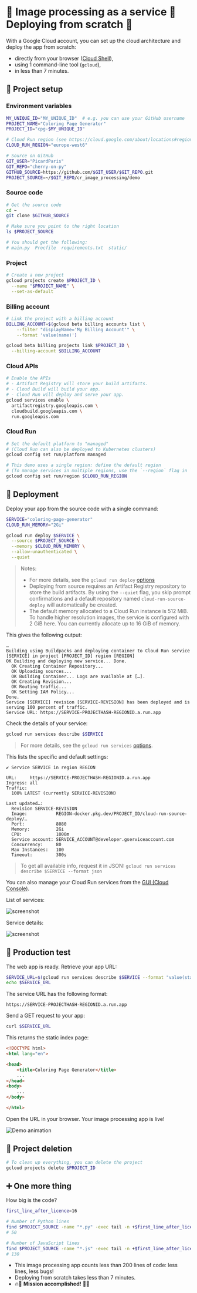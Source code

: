 # 🎨 Image processing as a service 🐍 Deploying from scratch 🚀

With a Google Cloud account, you can set up the cloud architecture and deploy the app from scratch:

- directly from your browser ([Cloud Shell](https://console.cloud.google.com/?cloudshell=true)),
- using 1 command-line tool (`gcloud`),
- in less than 7 minutes.

## 🔧 Project setup

### Environment variables

```bash
MY_UNIQUE_ID="MY_UNIQUE_ID"  # e.g. you can use your GitHub username
PROJECT_NAME="Coloring Page Generator"
PROJECT_ID="cpg-$MY_UNIQUE_ID"

# Cloud Run region (see https://cloud.google.com/about/locations#region)
CLOUD_RUN_REGION="europe-west6"

# Source on GitHub
GIT_USER="PicardParis"
GIT_REPO="cherry-on-py"
GITHUB_SOURCE=https://github.com/$GIT_USER/$GIT_REPO.git
PROJECT_SOURCE=~/$GIT_REPO/cr_image_processing/demo
```

### Source code

```bash
# Get the source code
cd ~
git clone $GITHUB_SOURCE

# Make sure you point to the right location
ls $PROJECT_SOURCE

# You should get the following:
# main.py  Procfile  requirements.txt  static/
```

### Project

```bash
# Create a new project
gcloud projects create $PROJECT_ID \
  --name "$PROJECT_NAME" \
  --set-as-default
```

### Billing account

```bash
# Link the project with a billing account
BILLING_ACCOUNT=$(gcloud beta billing accounts list \
    --filter "displayName='My Billing Account'" \
    --format 'value(name)')

gcloud beta billing projects link $PROJECT_ID \
  --billing-account $BILLING_ACCOUNT
```

### Cloud APIs

```bash
# Enable the APIs
# - Artifact Registry will store your build artifacts.
# - Cloud Build will build your app.
# - Cloud Run will deploy and serve your app.
gcloud services enable \
  artifactregistry.googleapis.com \
  cloudbuild.googleapis.com \
  run.googleapis.com
```

### Cloud Run 

```bash
# Set the default platform to "managed"
# (Cloud Run can also be deployed to Kubernetes clusters)
gcloud config set run/platform managed

# This demo uses a single region: define the default region
# (To manage services in multiple regions, use the `--region` flag in `gcloud run` commands)
gcloud config set run/region $CLOUD_RUN_REGION
```

## 🚀 Deployment

Deploy your app from the source code with a single command:

```bash
SERVICE="coloring-page-generator"
CLOUD_RUN_MEMORY="2Gi"

gcloud run deploy $SERVICE \
  --source $PROJECT_SOURCE \
  --memory $CLOUD_RUN_MEMORY \
  --allow-unauthenticated \
  --quiet
```

> Notes:
> - For more details, see the `gcloud run deploy` [options](https://cloud.google.com/sdk/gcloud/reference/run/deploy)
> - Deploying from source requires an Artifact Registry repository to store the build artifacts. By using the `--quiet` flag, you skip prompt confirmations and a default repository named `cloud-run-source-deploy` will automatically be created.
> - The default memory allocated to a Cloud Run instance is 512 MiB. To handle higher resolution images, the service is configured with 2 GiB here. You can currently allocate up to 16 GiB of memory.

This gives the following output:

```text
…
Building using Buildpacks and deploying container to Cloud Run service [SERVICE] in project [PROJECT_ID] region [REGION]
OK Building and deploying new service... Done.
  OK Creating Container Repository...
  OK Uploading sources...
  OK Building Container... Logs are available at […].
  OK Creating Revision...
  OK Routing traffic...   
  OK Setting IAM Policy...
Done.
Service [SERVICE] revision [SERVICE-REVISION] has been deployed and is serving 100 percent of traffic.
Service URL: https://SERVICE-PROJECTHASH-REGIONID.a.run.app
```

Check the details of your service:

```bash
gcloud run services describe $SERVICE
```

> For more details, see the `gcloud run services` [options](https://cloud.google.com/sdk/gcloud/reference/run/services).

This lists the specific and default settings:

```text
✔ Service SERVICE in region REGION

URL:     https://SERVICE-PROJECTHASH-REGIONID.a.run.app
Ingress: all
Traffic:
  100% LATEST (currently SERVICE-REVISION)

Last updated…:
  Revision SERVICE-REVISION
  Image:           REGION-docker.pkg.dev/PROJECT_ID/cloud-run-source-deploy/…
  Port:            8080
  Memory:          2Gi
  CPU:             1000m
  Service account: SERVICE_ACCOUNT@developer.gserviceaccount.com
  Concurrency:     80
  Max Instances:   100
  Timeout:         300s
```

> To get all available info, request it in JSON: `gcloud run services describe $SERVICE --format json`

You can also manage your Cloud Run services from the [GUI (Cloud Console)](https://console.cloud.google.com/run).

List of services:

![screenshot](https://github.com/PicardParis/cherry-on-py-pics/raw/main/cr_image_processing/pics/a_cloud_run_services.png)

Service details:

![screenshot](https://github.com/PicardParis/cherry-on-py-pics/raw/main/cr_image_processing/pics/c_cloud_run_details.png)

## 🎉 Production test

The web app is ready. Retrieve your app URL:

```bash
SERVICE_URL=$(gcloud run services describe $SERVICE --format "value(status.url)")
echo $SERVICE_URL
```

The service URL has the following format:

```text
https://SERVICE-PROJECTHASH-REGIONID.a.run.app
```

Send a GET request to your app:

```bash
curl $SERVICE_URL
```

This returns the static index page:

```html
<!DOCTYPE html>
<html lang="en">

<head>
    <title>Coloring Page Generator</title>
    ...
</head>
<body>
    ...
</body>

</html>
```

Open the URL in your browser. Your image processing app is live!

![Demo animation](https://github.com/PicardParis/cherry-on-py-pics/raw/main/cr_image_processing/pics/demo.gif)

## 🧹 Project deletion

```bash
# To clean up everything, you can delete the project
gcloud projects delete $PROJECT_ID
```

## ➕ One more thing

How big is the code?

```bash
first_line_after_licence=16

# Number of Python lines
find $PROJECT_SOURCE -name "*.py" -exec tail -n +$first_line_after_licence {} \; | grep -c "\S"
# 50

# Number of JavaScript lines
find $PROJECT_SOURCE -name "*.js" -exec tail -n +$first_line_after_licence {} \; | grep -c "\S"
# 130
```

- This image processing app counts less than 200 lines of code: less lines, less bugs!
- Deploying from scratch takes less than 7 minutes.
- 🔥🐍 **Mission accomplished!** 🐍🔥
